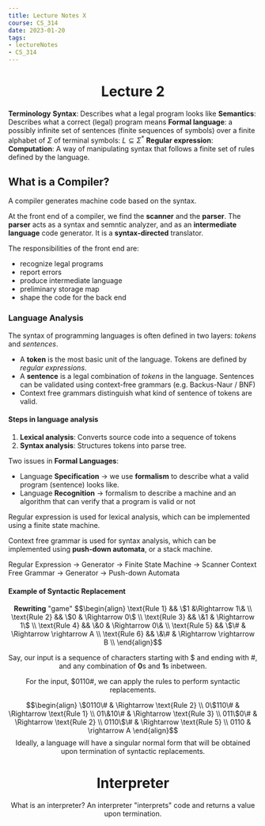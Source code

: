 ```yaml
---
title: Lecture Notes X
course: CS_314
date: 2023-01-20
tags: 
- lectureNotes
- CS_314
---
```


<center><h1>Lecture 2</h1></center>

**Terminology**
**Syntax**: Describes what a legal program looks like
**Semantics**: Describes what a correct (legal) program means
**Formal language**: a possibly infinite set of sentences (finite sequences of symbols) over a finite alphabet of $\Sigma$ of terminal symbols: $L \subseteq \Sigma^*$
**Regular expression**: 
**Computation**: A way of manipulating syntax that follows a finite set of rules defined by the language.

## What is a Compiler?
A compiler generates machine code based on the syntax.

At the front end of a compiler, we find the **scanner** and the **parser**.
The **parser** acts as a syntax and semntic analyzer, and as an **intermediate language** code generator. It is a **syntax-directed** translator.

The responsibilities of the front end are:
- recognize legal programs
- report errors
- produce intermediate language
- preliminary storage map
- shape the code for the back end

### Language Analysis
The syntax of programming languages is often defined in two layers: *tokens* and *sentences*.
- A **token** is the most basic unit of the language. Tokens are defined by *regular expressions*.
- A **sentence** is a legal combination of *tokens* in the language. Sentences can be validated using context-free grammars (e.g. Backus-Naur / BNF)
- Context free grammars distinguish what kind of sentence of tokens are valid.

#### Steps in language analysis
1. **Lexical analysis**: Converts source code into a sequence of tokens
2. **Syntax analysis**: Structures tokens into parse tree.

Two issues in **Formal Languages**:
- Language **Specification** $\rightarrow$ we use **formalism** to describe what a valid program (sentence) looks like.
- Language **Recognition** $\rightarrow$ formalism to describe a machine and an algorithm that can verify that a program is valid or not

Regular expression is used for lexical analysis, which can be implemented using a finite state machine.

Context free grammar is used for syntax analysis, which can be implemented using **push-down automata**, or a stack machine.

Regular Expression $\rightarrow$ Generator  $\rightarrow$ Finite State Machine $\rightarrow$ Scanner
Context Free Grammar $\rightarrow$ Generator $\rightarrow$ Push-down Automata 

#### Example of Syntactic Replacement

<div align="center"><b>Rewriting</b> "game"</center>
$$\begin{align}
\text{Rule 1} && \$1  &\Rightarrow 1\& \\
\text{Rule 2} && \$0 & \Rightarrow 0\$ \\
\text{Rule 3} && \&1 & \Rightarrow 1\$ \\
\text{Rule 4} && \&0 & \Rightarrow 0\& \\
\text{Rule 5} && \$\# & \Rightarrow \rightarrow A \\
\text{Rule 6} && \&\# & \Rightarrow \rightarrow B \\
\end{align}$$

Say, our input is a sequence of characters starting with $ and ending with #, and any combination of **0**s and **1**s inbetween.

For the input, $\$0110\#$, we can apply the rules to perform syntactic replacements.

$$\begin{align}
\$0110\# & \Rightarrow \text{Rule 2} \\
0\$110\# & \Rightarrow \text{Rule 1} \\
01\&10\# & \Rightarrow \text{Rule 3} \\
011\$0\# & \Rightarrow \text{Rule 2} \\
0110\$\# & \Rightarrow \text{Rule 5} \\
0110 & \rightarrow A
\end{align}$$
Ideally, a language will have a singular normal form that will be obtained upon termination of syntactic replacements.



# Interpreter
What is an interpreter? An interpreter "interprets" code and returns a value upon termination.


